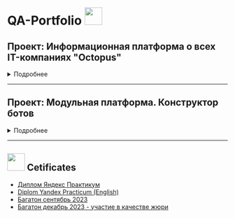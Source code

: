 # QA-Portfolio <img src="https://github.com/qavero/qavero/blob/main/icons/cat2.png" title="" alt="" width="40" height="40"/>

## Проект: Информационная платформа о всех IT-компаниях "Octopus" <img src="https://github.com/qavero/qavero/blob/main/icons/%D0%BE%D1%81%D1%8C%D0%BC%D0%B8%D0%BD%D0%BE%D0%B3.png" title="" alt="" width="" height="25"/>
<details><summary> Подробнее </summary>   
  
 
  <img src="https://github.com/qavero/QA-Portfolio/blob/main/22-12-2023%2001-26-18.png" title="Главная страница" alt="" width="" height="500" align="right"/> 

[Ссылка на Github проекта](https://github.com/Information-platform-about-IT-companies)

Информационная онлайн-платформа “OCTOPUS” представляет собой веб-приложение с информацией об IT-компаниях в России. На платформе пользователи могут найти информацию о компаниях, их специализации, услугах, клиентах, партнёрах, офисах и многое другое. Кроме того, платформа предоставляет возможность сравнивать компании по различным параметрам и оставлять отзывы. Цель проекта - разработать площадку-википедию IT-компаний, где собрана информация о компаниях в одном месте, которая систематизирована и представлена в удобном для пользователя формате. 
Платформа может быть полезной для любых пользователей, заинтересованных в ИТ-сфере


### Тестовая документация по проекту:
- [Чек-листы](https://docs.google.com/spreadsheets/d/1BpmtQwwGEh1iYr-TKAZOLygV3b1avDg6/edit?usp=sharing&ouid=115646348404654575918&rtpof=true&sd=true)
- [Тест-кейсы API](https://docs.google.com/spreadsheets/d/1pKo2sUtvwHdVIqn_s7tBqNtCifjZSGAk/edit?usp=sharing&ouid=115646348404654575918&rtpof=true&sd=true)
- [Баг-репорты в Github](https://github.com/Information-platform-about-IT-companies/Qase_bugs/issues)
- [Postman collections](https://github.com/qavero/QA-Portfolio/tree/main/Postman.Collections)
- [MindMap](https://miro.com/app/board/uXjVNSThPFM=/?moveToWidget=3458764570202067246&cot=14)
- [Тест-план](https://docs.google.com/document/d/1UgCi4drOQ8S2DTSOmVKxEvwQNzKYLWFdWrbs5EhC2cE/edit?usp=sharing)
- [Спецификация требований для MVP](https://docs.google.com/document/d/1RF9IzF6Yn1Un1Fa2JguudVVd95iR6qz6ySB90NWGfGQ/edit?usp=sharing)
- [Отчет о тестировании продукта](https://docs.google.com/document/d/19FiChlIkmc-dI6vKjPcVltNQrw1F7sC3LgU0QazeXzA/edit)
- [Тестирование фронтенда (тест-ран)](https://app.qase.io/public/report/ad269b10777e2f6c679ca43c13ffd4177be6d8c2) + [найденные дефекты](https://app.qase.io/public/report/ad269b10777e2f6c679ca43c13ffd4177be6d8c2#defects-tab) в TMS Qase.io
- [Тестирование API (тест-ран)](https://app.qase.io/public/report/4ee21c8178b0446ee8f2bda43422a832ac15dfaa) + [найденные дефекты](https://app.qase.io/public/report/4ee21c8178b0446ee8f2bda43422a832ac15dfaa#defects-tab) в TMS Qase.io
  </details>

    
----------
###
## Проект: Модульная платформа. Конструктор ботов <img src="https://github.com/qavero/qavero/blob/main/icons/BOTIK.png" title="" alt="" width="" height="40"/>
<details><summary> Подробнее </summary>   
  
[Ссылка на Github проекта](https://github.com/modular-platform-it)

  Модульная платформа представляет собой набор сервисов и готовых решений, позволяющий в короткие сроки собрать полнофункциональный проект, закрывающий большую часть потребностей типового стартапа. Платформа будет построена на основе микро-сервисной архитектуры с использованием микро фронтендов для формирования UI. Каждая его часть это отдельное приложение или набор виджетов со всей необходимой для их работы обвязкой. Цель проекта - собрать конструктор ботов. Приложение предназначено для использования на сервере ограниченным количеством пользователей из белого списка. Система предоставляет возможность создания и управления персональными ботами, настройку логики поведения ботов. Все боты и действия с ними доступны всем пользователям из списка.  
Конструктор ботов  включает в себя следующие части:
- Приложение для управления ботами (веб-приложение управления)
- Серверное приложение, которое обеспечивает запуск и работу ботов
- Приложение для тестирования работоспособности веб-приложения управления и серверной части

<details><summary>Скрин главной страницы Конструктора ботов </summary>
  <img src="https://github.com/qavero/qavero/blob/main/icons/08-07-2024%2016-55-46.png" title="Главная страница" alt="" width="1000" height="" align=""/> 
  </details>

### Тестовая документация по проекту:
- [Чек-листы]()
- [Тест-кейсы API]()
- [Баг-репорты в Github]()
- [Postman collections]()
- [MindMap]()
- [Тест-план]()
- [Спецификация требований для MVP]()
- [Отчет о тестировании продукта]()
- [Тестирование фронтенда (тест-ран)]() + [найденные дефекты]() в TMS Qase.io
- [Тестирование API (тест-ран)]() + [найденные дефекты]() в TMS Qase.io
   </details>
- ---------------------

## <img src="https://github.com/qavero/qavero/blob/main/icons/cat4.png" title="" alt="" width="40" height="40"/> Cetificates
- [Диплом Яндекс Практикум](https://github.com/qavero/qa-portfolio/blob/main/Certificates/Veronika%20Kulikova%20diplom%20Yandex%20Practicum.pdf)
- [Diplom Yandex Practicum (English)](https://github.com/qavero/qa-portfolio/blob/main/Certificates/Veronika%20Kulikova_dimpom_english.pdf)
- [Багатон сентябрь 2023](https://github.com/qavero/qa-portfolio/blob/main/Certificates/%D0%91%D0%B0%D0%B3%D0%B0%D1%82%D0%BE%D0%BD_%D0%B1%D0%BB%D0%B0%D0%B3%D0%BE%D0%B4%D0%B0%D1%80%D1%81%D1%82%D0%B2%D0%B5%D0%BD%D0%BD%D0%BE%D0%B5_%D0%BF%D0%B8%D1%81%D1%8C%D0%BC%D0%BE_%D0%9A%D0%BE%D0%BC%D0%B0%D0%BD%D0%B4%D0%B0_2.pdf)
- [Багатон декабрь 2023 - участие в качестве жюри](https://github.com/qavero/qa-portfolio/blob/main/Certificates/%D0%91%D0%B0%D0%B3%D0%B0%D1%82%D0%BE%D0%BD%2014.12.2023%20_%D0%B1%D0%BB%D0%B0%D0%B3%D0%BE%D0%B4%D0%B0%D1%80%D1%81%D1%82%D0%B2%D0%B5%D0%BD%D0%BD%D0%BE%D0%B5%20%D0%BF%D0%B8%D1%81%D1%8C%D0%BC%D0%BE_%D0%B6%D1%8E%D1%80%D0%B8.pdf)


